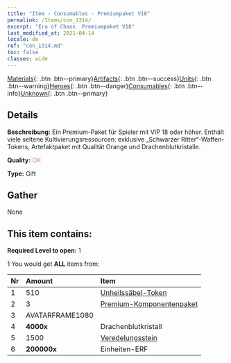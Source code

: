 ```yaml
---
title: "Item - Consumables - Premiumpaket V18"
permalink: /Items/con_1314/
excerpt: "Era of Chaos  Premiumpaket V18"
last_modified_at: 2021-04-14
locale: de
ref: "con_1314.md"
toc: false
classes: wide
---
```

 [Materials](/de/Items/){: .btn .btn--primary}[Artifacts](/de/Items/Artifacts/){: .btn .btn--success}[Units](/de/Items/Units/){: .btn .btn--warning}[Heroes](/de/Items/Heroes/){: .btn .btn--danger}[Consumables](/de/Items/Consumables/){: .btn .btn--info}[Unknown](/de/Items/Unknown/){: .btn .btn--primary}

## Details
 **Beschreibung:** Ein Premium-Paket für Spieler mit VIP 18 oder höher. Enthält viele seltene Kultivierungsressourcen: exklusive „Schwarzer Ritter“-Waffen-Tokens, Artefaktpaket mit Qualität Orange und Drachenblutkristalle.

 **Quality:** <span style="color: #DA70D6">OK</span>

 **Type:** Gift

## Gather

  None

## This item contains:

 **Required Level to open:** 1

 1 You would get **ALL** items  from:

  | Nr | Amount |     Item    |
  |:---|:-------|:------------|
  | 1 | 510 | [Unheilssäbel-Token](/de/Items/con_979/) | 
  | 2 | 3 | [Premium-Komponentenpaket](/de/Items/con_1363/) | 
  | 3 | AVATARFRAME1080 | 
  | 4 |  **4000x** | Drachenblutkristall |  | 
  | 5 | 1500 | [Veredelungsstein](/de/Items/con_814/) | 
  | 6 |  **200000x** | Einheiten-ERF |  | 
